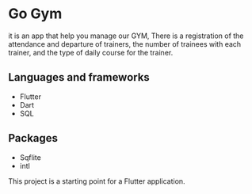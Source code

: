 # Go Gym

it is an app that help you manage our GYM, There is a registration of the attendance and departure of trainers, the number of trainees with each trainer, and the type of daily course for the trainer.

## Languages and frameworks
* Flutter
* Dart
* SQL

## Packages
* Sqflite
* intl


This project is a starting point for a Flutter application.
